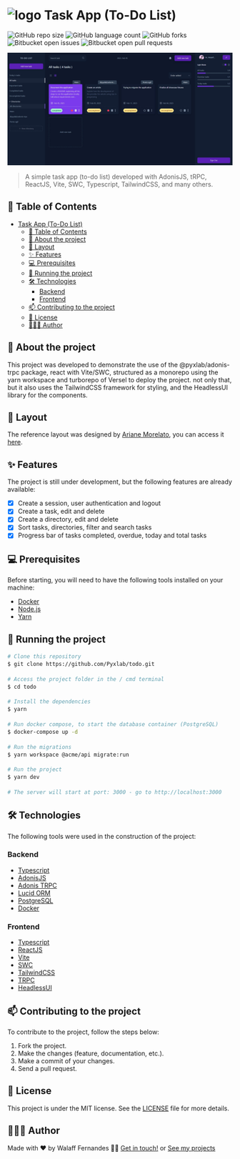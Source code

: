 # ![logo] Task App (To-Do List)

![GitHub repo size](https://img.shields.io/github/repo-size/Pyxlab/todo?style=for-the-badge)
![GitHub language count](https://img.shields.io/github/languages/count/Pyxlab/todo?style=for-the-badge)
![GitHub forks](https://img.shields.io/github/forks/Pyxlab/todo?style=for-the-badge)
![Bitbucket open issues](https://img.shields.io/bitbucket/issues/Pyxlab/todo?style=for-the-badge)
![Bitbucket open pull requests](https://img.shields.io/bitbucket/pr-raw/Pyxlab/todo?style=for-the-badge)

![preview]
> A simple task app (to-do list) developed with AdonisJS, tRPC, ReactJS, Vite, SWC, Typescript, TailwindCSS, and many others.

## 📝 Table of Contents

- [ Task App (To-Do List)](#-task-app-to-do-list)
  - [📝 Table of Contents](#-table-of-contents)
  - [🚀 About the project](#-about-the-project)
  - [📱 Layout](#-layout)
  - [✨ Features](#-features)
  - [💻 Prerequisites](#-prerequisites)
  - [🎲 Running the project](#-running-the-project)
  - [🛠️ Technologies](#️-technologies)
    - [Backend](#backend)
    - [Frontend](#frontend)
  - [📫 Contributing to the project](#-contributing-to-the-project)
  - [📃 License](#-license)
  - [🧑🏽‍💻 Author](#-author)

## 🚀 About the project

This project was developed to demonstrate the use of the @pyxlab/adonis-trpc package, react with Vite/SWC, structured as a monorepo using the yarn workspace and turborepo of Versel to deploy the project. not only that, but it also uses the TailwindCSS framework for styling, and the HeadlessUI library for the components.

## 📱 Layout

The reference layout was designed by [Ariane Morelato](https://www.linkedin.com/in/ariane-morelato/), you can access it [here](https://github.com/aridsm/tasks-app).

## ✨ Features

The project is still under development, but the following features are already available:

- [x] Create a session, user authentication and logout
- [x] Create a task, edit and delete
- [x] Create a directory, edit and delete
- [x] Sort tasks, directories, filter and search tasks
- [x] Progress bar of tasks completed, overdue, today and total tasks

## 💻 Prerequisites

Before starting, you will need to have the following tools installed on your machine:

- [Docker](https://www.docker.com/)
- [Node.js](https://nodejs.org/en/)
- [Yarn](https://yarnpkg.com/)

## 🎲 Running the project

```bash
# Clone this repository
$ git clone https://github.com/Pyxlab/todo.git

# Access the project folder in the / cmd terminal
$ cd todo

# Install the dependencies
$ yarn

# Run docker compose, to start the database container (PostgreSQL)
$ docker-compose up -d

# Run the migrations
$ yarn workspace @acme/api migrate:run

# Run the project
$ yarn dev

# The server will start at port: 3000 - go to http://localhost:3000
```

## 🛠️ Technologies

The following tools were used in the construction of the project:

### Backend

- [Typescript](https://www.typescriptlang.org/)
- [AdonisJS](https://adonisjs.com/)
- [Adonis TRPC](https://www.github.com/pyxlab/adonis-trpc)
- [Lucid ORM](https://adonisjs.com/docs/4.1/lucid)
- [PostgreSQL](https://www.postgresql.org/)
- [Docker](https://www.docker.com/)

### Frontend

- [Typescript](https://www.typescriptlang.org/)
- [ReactJS](https://reactjs.org/)
- [Vite](https://vitejs.dev/)
- [SWC](https://swc.rs/)
- [TailwindCSS](https://tailwindcss.com/)
- [TRPC](https://trpc.io/)
- [HeadlessUI](https://headlessui.dev/)

## 📫 Contributing to the project

To contribute to the project, follow the steps below:

1. Fork the project.
2. Make the changes (feature, documentation, etc.).
3. Make a commit of your changes.
4. Send a pull request.

## 📃 License

This project is under the MIT license. See the [LICENSE](./LICENSE.md) file for more details.

## 🧑🏽‍💻 Author

Made with ❤️ by Walaff Fernandes 👋🏽 [Get in touch!](https://www.linkedin.com/in/lncitador/) or [See my projects](https://www.github.com/lncitador/)

[logo]: https://avatars.githubusercontent.com/u/60629982?s=30&u=87b71f1227797d533f85fd772c4de3aa42a35b48&v=4 "Logo"
[preview]: ./todo-list.jpeg "Preview"